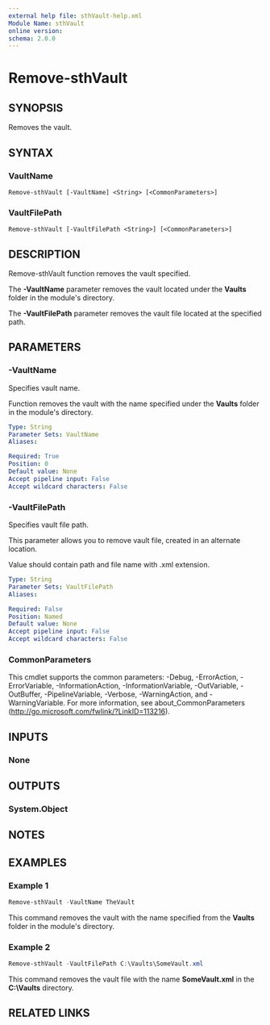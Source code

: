 ```yaml
---
external help file: sthVault-help.xml
Module Name: sthVault
online version:
schema: 2.0.0
---
```


# Remove-sthVault

## SYNOPSIS
Removes the vault.

## SYNTAX

### VaultName
```
Remove-sthVault [-VaultName] <String> [<CommonParameters>]
```

### VaultFilePath
```
Remove-sthVault [-VaultFilePath <String>] [<CommonParameters>]
```

## DESCRIPTION
Remove-sthVault function removes the vault specified.

The **-VaultName** parameter removes the vault located under the **Vaults** folder in the module's directory.

The **-VaultFilePath** parameter removes the vault file located at the specified path.

## PARAMETERS

### -VaultName
Specifies vault name.

Function removes the vault with the name specified under the **Vaults** folder in the module's directory.

```yaml
Type: String
Parameter Sets: VaultName
Aliases:

Required: True
Position: 0
Default value: None
Accept pipeline input: False
Accept wildcard characters: False
```

### -VaultFilePath
Specifies vault file path.

This parameter allows you to remove vault file, created in an alternate location.

Value should contain path and file name with .xml extension.

```yaml
Type: String
Parameter Sets: VaultFilePath
Aliases:

Required: False
Position: Named
Default value: None
Accept pipeline input: False
Accept wildcard characters: False
```

### CommonParameters
This cmdlet supports the common parameters: -Debug, -ErrorAction, -ErrorVariable, -InformationAction, -InformationVariable, -OutVariable, -OutBuffer, -PipelineVariable, -Verbose, -WarningAction, and -WarningVariable.
For more information, see about_CommonParameters (http://go.microsoft.com/fwlink/?LinkID=113216).

## INPUTS

### None

## OUTPUTS

### System.Object
## NOTES

## EXAMPLES

### Example 1
```powershell
Remove-sthVault -VaultName TheVault
```

This command removes the vault with the name specified from the **Vaults** folder in the module's directory.

### Example 2
```powershell
Remove-sthVault -VaultFilePath C:\Vaults\SomeVault.xml
```

This command removes the vault file with the name **SomeVault.xml** in the **C:\Vaults** directory.

## RELATED LINKS
